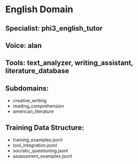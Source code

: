 # English Domain

## Specialist: phi3_english_tutor
## Voice: alan
## Tools: text_analyzer, writing_assistant, literature_database

## Subdomains:
- creative_writing
- reading_comprehension
- american_literature

## Training Data Structure:
- training_examples.jsonl
- tool_integration.jsonl  
- socratic_questioning.jsonl
- assessment_examples.jsonl
